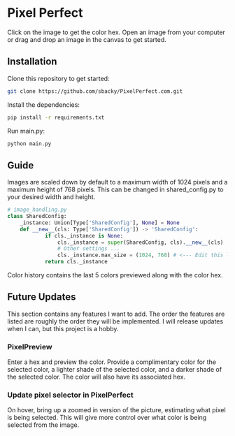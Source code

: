 # Pixel Perfect

Click on the image to get the color hex. Open an image from your computer or drag and drop an image in the canvas to get started.

## Installation

Clone this repository to get started:

```bash
git clone https://github.com/sbacky/PixelPerfect.com.git
```

Install the dependencies:

```bash
pip install -r requirements.txt
```

Run main.py:

```bash
python main.py
```

## Guide

Images are scaled down by default to a maximum width of 1024 pixels and a maximum height of 768 pixels. This can be changed in shared_config.py to your desired width and height.

```python
# image_handling.py
class SharedConfig:
    _instance: Union[Type['SharedConfig'], None] = None
    def __new__(cls: Type['SharedConfig']) -> 'SharedConfig':
            if cls._instance is None:
                cls._instance = super(SharedConfig, cls).__new__(cls)
                # Other settings ...
                cls._instance.max_size = (1024, 768) # <--- Edit this line (width, height)
            return cls._instance
```

Color history contains the last 5 colors previewed along with the color hex.

## Future Updates

This section contains any features I want to add. The order the features are listed are roughly the order they will be implemented. I will release updates when I can, but this project is a hobby.

### PixelPreview

Enter a hex and preview the color. Provide a complimentary color for the selected color, a lighter shade of the selected color, and a darker shade of the selected color. The color will also have its associated hex.

### Update pixel selector in PixelPerfect

On hover, bring up a zoomed in version of the picture, estimating what pixel is being selected. This will give more control over what color is being selected from the image.